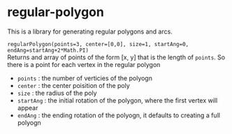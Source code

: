 # regular-polygon

This is a library for generating regular polygons and arcs.

`regularPolygon(points=3, center=[0,0], size=1, startAng=0, endAng=startAng+2*Math.PI)`  
Returns and array of points of the form [x, y] that is the length of `points`. So there
is a point for each vertex in the regular polygon

+ `points`   : the number of verticies of the polyogn
+ `center`   : the center poisition of the poly
+ `size`     : the radius of the poly
+ `startAng` : the initial rotation of the polygon, where the first vertex will appear
+ `endAng`   : the ending rotation of the polyogn, it defaults to creating a full polyogn 